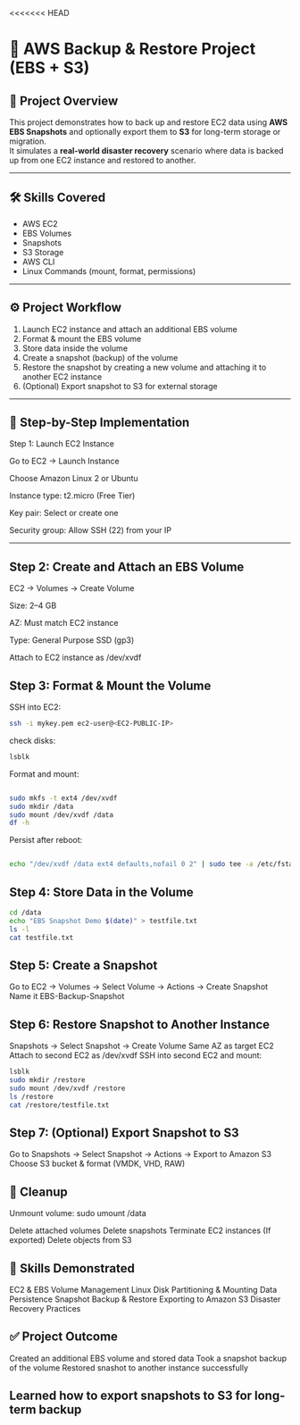 <<<<<<< HEAD
# 🚀 AWS Backup & Restore Project (EBS + S3)

## 📌 Project Overview
This project demonstrates how to back up and restore EC2 data using **AWS EBS Snapshots** and optionally export them to **S3** for long-term storage or migration.  
It simulates a **real-world disaster recovery** scenario where data is backed up from one EC2 instance and restored to another.

---

## 🛠️ Skills Covered
- AWS EC2
- EBS Volumes
- Snapshots
- S3 Storage
- AWS CLI
- Linux Commands (mount, format, permissions)

---

## ⚙️ Project Workflow
1. Launch EC2 instance and attach an additional EBS volume  
2. Format & mount the EBS volume  
3. Store data inside the volume  
4. Create a snapshot (backup) of the volume  
5. Restore the snapshot by creating a new volume and attaching it to another EC2 instance  
6. (Optional) Export snapshot to S3 for external storage  


---
## 🚀 Step-by-Step Implementation
Step 1: Launch EC2 Instance

Go to EC2 → Launch Instance

Choose Amazon Linux 2 or Ubuntu

Instance type: t2.micro (Free Tier)

Key pair: Select or create one

Security group: Allow SSH (22) from your IP

---  

## Step 2: Create and Attach an EBS Volume

EC2 → Volumes → Create Volume

Size: 2–4 GB

AZ: Must match EC2 instance

Type: General Purpose SSD (gp3)

Attach to EC2 instance as /dev/xvdf

## Step 3: Format & Mount the Volume

SSH into EC2:

```bash
ssh -i mykey.pem ec2-user@<EC2-PUBLIC-IP>

```
check disks:
```bash
lsblk
```

Format and mount:
```bash

sudo mkfs -t ext4 /dev/xvdf
sudo mkdir /data
sudo mount /dev/xvdf /data
df -h
```

Persist after reboot:
```bash

echo "/dev/xvdf /data ext4 defaults,nofail 0 2" | sudo tee -a /etc/fstab
```

## Step 4: Store Data in the Volume
```bash
cd /data
echo "EBS Snapshot Demo $(date)" > testfile.txt
ls -l
cat testfile.txt
```


## Step 5: Create a Snapshot

Go to EC2 → Volumes → Select Volume → Actions → Create Snapshot
Name it EBS-Backup-Snapshot

## Step 6: Restore Snapshot to Another Instance

Snapshots → Select Snapshot → Create Volume
Same AZ as target EC2
Attach to second EC2 as /dev/xvdf
SSH into second EC2 and mount:

```bash
lsblk
sudo mkdir /restore
sudo mount /dev/xvdf /restore
ls /restore
cat /restore/testfile.txt
```

## Step 7: (Optional) Export Snapshot to S3

Go to Snapshots → Select Snapshot → Actions → Export to Amazon S3
Choose S3 bucket & format (VMDK, VHD, RAW)

## 🧹 Cleanup

Unmount volume:
sudo umount /data


Delete attached volumes
Delete snapshots
Terminate EC2 instances
(If exported) Delete objects from S3


## 📌 Skills Demonstrated

EC2 & EBS Volume Management
Linux Disk Partitioning & Mounting
Data Persistence 
Snapshot Backup & Restore
Exporting to Amazon S3
Disaster Recovery Practices

## ✅ Project Outcome

Created an additional EBS volume and stored data
Took a snapshot backup of the volume
Restored snashot to another instance successfully

Learned how to export snapshots to S3 for long-term backup
---

